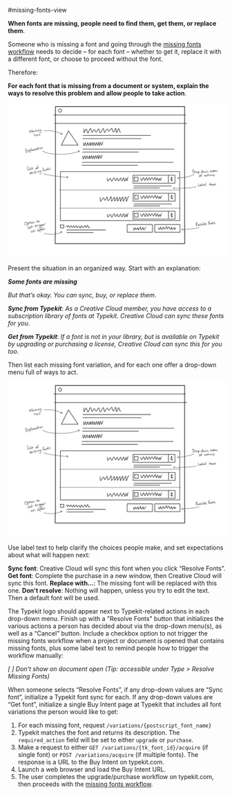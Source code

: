 #missing-fonts-view

**When fonts are missing, people need to find them, get them, or replace them**.

Someone who is missing a font and going through the [missing fonts workflow](missing_fonts_workflow.md) needs to decide – for each font – whether to get it, replace it with a different font, or choose to proceed without the font.

Therefore:

**For each font that is missing from a document or system, explain the ways to resolve this problem and allow people to take action**.

![Sketch for missing fonts indicators in UI](../img/missing-fonts-view-01.png)

Present the situation in an organized way. Start with an explanation:

***Some fonts are missing***

_But that’s okay. You can sync, buy, or replace them_.

***Sync from Typekit***: _As a Creative Cloud member, you have access to a subscription library of fonts at Typekit. Creative Cloud can sync these fonts for you_.

***Get from Typekit***: _If a font is not in your library, but is available on Typekit by upgrading or purchasing a license, Creative Cloud can sync this for you too_.

Then list each missing font variation, and for each one offer a drop-down menu full of ways to act.

![Sketch of missing fonts UI](../img/missing-fonts-view-01.png)

Use label text to help clarify the choices people make, and set expectations about what will happen next:

**Sync font**: Creative Cloud will sync this font when you click “Resolve Fonts”.
**Get font**: Complete the purchase in a new window, then Creative Cloud will sync this font.
**Replace with...**: The missing font will be replaced with this one.
**Don't resolve**: Nothing will happen, unless you try to edit the text. Then a default font will be used.

The Typekit logo should appear next to Typekit-related actions in each drop-down menu.
Finish up with a "Resolve Fonts" button that initializes the various actions a person has decided about via the drop-down menu(s), as well as a “Cancel” button. Include a checkbox option to not trigger the missing fonts workflow when a project or document is opened that contains missing fonts, plus some label text to remind people how to trigger the workflow manually:

_[ ] Don't show on document open (Tip: accessible under Type > Resolve Missing Fonts)_

When someone selects “Resolve Fonts”, if any drop-down values are “Sync font”, initialize a Typekit font sync for each. If any drop-down values are “Get font”, initialize a single Buy Intent page at Typekit that includes all font variations the person would like to get:

1. For each missing font, request `/variations/{postscript_font_name}`
2. Typekit matches the font and returns its description. The `required_action` field will be set to either `upgrade` or `purchase`.
3. Make a request to either `GET /variations/{tk_font_id}/acquire` (if single font) or `POST /variations/acquire` (if multiple fonts). The response is a URL to the Buy Intent on typekit.com.
4. Launch a web browser and load the Buy Intent URL.
5. The user completes the upgrade/purchase workflow on typekit.com, then proceeds with the [missing fonts workflow](missing_fonts_workflow.md).
